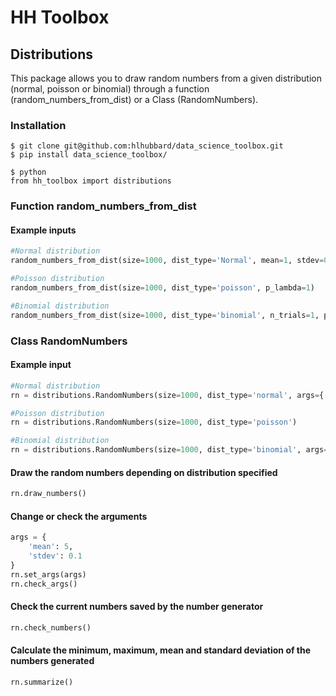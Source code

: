 HH Toolbox
==================

## Distributions

This package allows you to draw random numbers from a given distribution (normal, poisson or binomial) through a function (random_numbers_from_dist) or a Class (RandomNumbers).

### Installation

```
$ git clone git@github.com:hlhubbard/data_science_toolbox.git
$ pip install data_science_toolbox/
```

```
$ python
from hh_toolbox import distributions
```

### Function random_numbers_from_dist

#### Example inputs
```python
#Normal distribution
random_numbers_from_dist(size=1000, dist_type='Normal', mean=1, stdev=0.1)
```

```python
#Poisson distribution
random_numbers_from_dist(size=1000, dist_type='poisson', p_lambda=1)
```

```python
#Binomial distribution
random_numbers_from_dist(size=1000, dist_type='binomial', n_trials=1, prob=0.5)
```

### Class RandomNumbers

#### Example input
```python
#Normal distribution
rn = distributions.RandomNumbers(size=1000, dist_type='normal', args={'mean': 5, 'stdev': 0.1})
```
```python
#Poisson distribution
rn = distributions.RandomNumbers(size=1000, dist_type='poisson')
```
```python
#Binomial distribution
rn = distributions.RandomNumbers(size=1000, dist_type='binomial', args={'n_trials': 10, 'prob': 0.5})
```
#### Draw the random numbers depending on distribution specified
```python
rn.draw_numbers()
```
#### Change or check the arguments
```python
args = {
    'mean': 5,
    'stdev': 0.1
}
rn.set_args(args)
rn.check_args()
```
#### Check the current numbers saved by the number generator
```python
rn.check_numbers()
```
#### Calculate the minimum, maximum, mean and standard deviation of the numbers generated
```python
rn.summarize()
```
